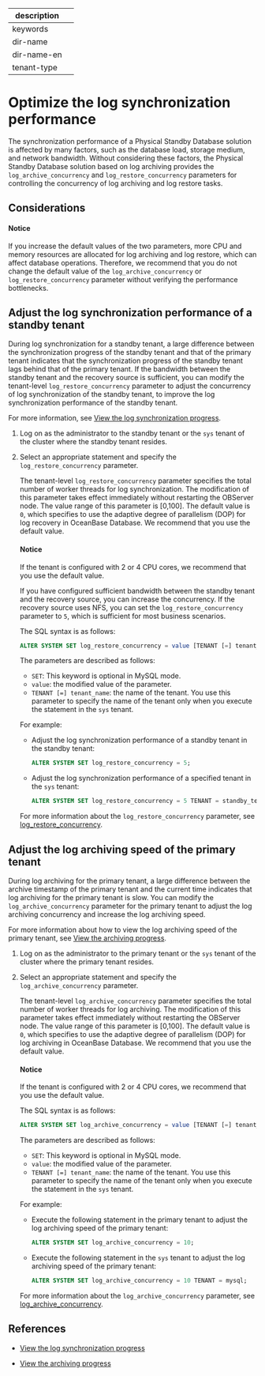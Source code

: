 |description||
|---|---|
|keywords||
|dir-name||
|dir-name-en||
|tenant-type||

# Optimize the log synchronization performance

The synchronization performance of a Physical Standby Database solution is affected by many factors, such as the database load, storage medium, and network bandwidth. Without considering these factors, the Physical Standby Database solution based on log archiving provides the `log_archive_concurrency` and `log_restore_concurrency` parameters for controlling the concurrency of log archiving and log restore tasks.

## Considerations

<main id="notice" type='notice'>
<h4>Notice</h4>
<p>If you increase the default values of the two parameters, more CPU and memory resources are allocated for log archiving and log restore, which can affect database operations. Therefore, we recommend that you do not change the default value of the <code>log_archive_concurrency</code> or <code>log_restore_concurrency</code> parameter without verifying the performance bottlenecks. </p>
</main>

## Adjust the log synchronization performance of a standby tenant

During log synchronization for a standby tenant, a large difference between the synchronization progress of the standby tenant and that of the primary tenant indicates that the synchronization progress of the standby tenant lags behind that of the primary tenant. If the bandwidth between the standby tenant and the recovery source is sufficient, you can modify the tenant-level `log_restore_concurrency` parameter to adjust the concurrency of log synchronization of the standby tenant, to improve the log synchronization performance of the standby tenant.

For more information, see [View the log synchronization progress](../300.log-transport-service/400.view-the-log-synchronization-progress.md).

1. Log on as the administrator to the standby tenant or the `sys` tenant of the cluster where the standby tenant resides.

2. Select an appropriate statement and specify the `log_restore_concurrency` parameter.

   The tenant-level `log_restore_concurrency` parameter specifies the total number of worker threads for log synchronization. The modification of this parameter takes effect immediately without restarting the OBServer node. The value range of this parameter is [0,100]. The default value is `0`, which specifies to use the adaptive degree of parallelism (DOP) for log recovery in OceanBase Database. We recommend that you use the default value.
   
   <main id="notice" type='notice'>
      <h4>Notice</h4>
      <p>If the tenant is configured with 2 or 4 CPU cores, we recommend that you use the default value. </p>
      </main>
   
   
   If you have configured sufficient bandwidth between the standby tenant and the recovery source, you can increase the concurrency. If the recovery source uses NFS, you can set the `log_restore_concurrency` parameter to `5`, which is sufficient for most business scenarios.
   
   The SQL syntax is as follows:
   
      ```sql
   ALTER SYSTEM SET log_restore_concurrency = value [TENANT [=] tenant_name];
      ```
   
   The parameters are described as follows:
   
      * `SET`: This keyword is optional in MySQL mode.
      * `value`: the modified value of the parameter.
      * `TENANT [=] tenant_name`: the name of the tenant. You use this parameter to specify the name of the tenant only when you execute the statement in the `sys` tenant.
   
   For example:
   
      * Adjust the log synchronization performance of a standby tenant in the standby tenant:
   
        ```sql
        ALTER SYSTEM SET log_restore_concurrency = 5;
        ```
   
      * Adjust the log synchronization performance of a specified tenant in the `sys` tenant:
   
        ```sql
        ALTER SYSTEM SET log_restore_concurrency = 5 TENANT = standby_tenant;
        ```
   
   For more information about the `log_restore_concurrency` parameter, see [log_restore_concurrency](../../../../700.reference/800.configuration-items-and-system-variables/100.system-configuration-items/400.tenant-level-configuration-items/24900.log_restore_concurrency.md).

## Adjust the log archiving speed of the primary tenant

During log archiving for the primary tenant, a large difference between the archive timestamp of the primary tenant and the current time indicates that log archiving for the primary tenant is slow. You can modify the `log_archive_concurrency` parameter for the primary tenant to adjust the log archiving concurrency and increase the log archiving speed.

For more information about how to view the log archiving speed of the primary tenant, see [View the archiving progress](../../../600.backup-and-recovery/300.log-archive/700.view-log-archive-history.md).

1. Log on as the administrator to the primary tenant or the `sys` tenant of the cluster where the primary tenant resides.

2. Select an appropriate statement and specify the `log_archive_concurrency` parameter.

   The tenant-level `log_archive_concurrency` parameter specifies the total number of worker threads for log archiving. The modification of this parameter takes effect immediately without restarting the OBServer node. The value range of this parameter is [0,100]. The default value is `0`, which specifies to use the adaptive degree of parallelism (DOP) for log archiving in OceanBase Database. We recommend that you use the default value.
   
   <main id="notice" type='notice'>
      <h4>Notice</h4>
      <p>If the tenant is configured with 2 or 4 CPU cores, we recommend that you use the default value. </p>
      </main>
   
   
   The SQL syntax is as follows:
   
      ```sql
   ALTER SYSTEM SET log_archive_concurrency = value [TENANT [=] tenant_name];
      ```
   
   The parameters are described as follows:
   
      * `SET`: This keyword is optional in MySQL mode.
      * `value`: the modified value of the parameter.
      * `TENANT [=] tenant_name`: the name of the tenant. You use this parameter to specify the name of the tenant only when you execute the statement in the `sys` tenant.
   
   For example:
   
      * Execute the following statement in the primary tenant to adjust the log archiving speed of the primary tenant:
   
        ```sql
        ALTER SYSTEM SET log_archive_concurrency = 10;
        ```
   
      * Execute the following statement in the `sys` tenant to adjust the log archiving speed of the primary tenant:
   
        ```sql
        ALTER SYSTEM SET log_archive_concurrency = 10 TENANT = mysql;
        ```
   
   For more information about the `log_archive_concurrency` parameter, see [log_archive_concurrency](../../../../700.reference/800.configuration-items-and-system-variables/100.system-configuration-items/400.tenant-level-configuration-items/25000.log_archive_concurrency.md).

## References

* [View the log synchronization progress](../300.log-transport-service/400.view-the-log-synchronization-progress.md)

* [View the archiving progress](../../../600.backup-and-recovery/300.log-archive/700.view-log-archive-history.md)

